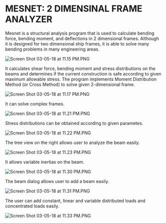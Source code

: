 # MESNET: 2 DIMENSINAL FRAME ANALYZER #

Mesnet is a structural analysis program that is used to calculate bending force, bending moment, and deflections in 2 dimensional frames. Although it is designed for two dimensional ship frames, it is able to solve many bending problems in many engineering areas.

![Screen Shot 03-05-18 at 11.15 PM.PNG](https://bitbucket.org/repo/pbr98r/images/2652855777-Screen%20Shot%2003-05-18%20at%2011.15%20PM.PNG)

It calculates shear force, bending moment and stress distributions on the beams and determines if the current construction is safe according to given maximum allowable stress. The program implements Moment Distribution Method (or Cross Method) to solve given 2-dimensional frame.

![Screen Shot 03-05-18 at 11.17 PM.PNG](https://bitbucket.org/repo/pbr98r/images/1961029323-Screen%20Shot%2003-05-18%20at%2011.17%20PM.PNG)

It can solve complex frames.

![Screen Shot 03-05-18 at 11.21 PM.PNG](https://bitbucket.org/repo/pbr98r/images/432485640-Screen%20Shot%2003-05-18%20at%2011.21%20PM.PNG)

Stress distributions can be obtained according to given parametes.

![Screen Shot 03-05-18 at 11.22 PM.PNG](https://bitbucket.org/repo/pbr98r/images/1891944494-Screen%20Shot%2003-05-18%20at%2011.22%20PM.PNG)

The tree view on the right allows user to analyze the beam easily.

![Screen Shot 03-05-18 at 11.23 PM.PNG](https://bitbucket.org/repo/pbr98r/images/167888251-Screen%20Shot%2003-05-18%20at%2011.23%20PM.PNG)

It allows variable inertias on the beam.

![Screen Shot 03-05-18 at 11.30 PM.PNG](https://bitbucket.org/repo/pbr98r/images/409951128-Screen%20Shot%2003-05-18%20at%2011.30%20PM.PNG)

The beam dialog allows user to add a beam easily.

![Screen Shot 03-05-18 at 11.31 PM.PNG](https://bitbucket.org/repo/pbr98r/images/1779078210-Screen%20Shot%2003-05-18%20at%2011.31%20PM.PNG)

The user can add constant, linear and variable distributed loads and concentrated loads easily.

![Screen Shot 03-05-18 at 11.33 PM.PNG](https://bitbucket.org/repo/pbr98r/images/2674969728-Screen%20Shot%2003-05-18%20at%2011.33%20PM.PNG)